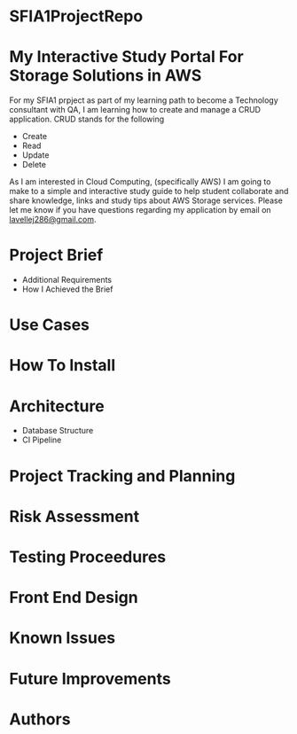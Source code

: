 # SFIA1ProjectRepo

# My Interactive Study Portal For Storage Solutions in AWS

For my SFIA1 prpject as part of my learning path to become a Technology consultant with QA, I am learning how to create and manage a CRUD application. CRUD stands for the following 
* Create
* Read
* Update
* Delete 

As I am interested in Cloud Computing, (specifically AWS) I am going to make to a simple and interactive study guide to help student collaborate and share knowledge, links and study tips about AWS Storage services. Please let me know if you have questions regarding my application by email on lavellej286@gmail.com.

# Project Brief
 * Additional Requirements
 * How I Achieved the Brief
# Use Cases
# How To Install
# Architecture
 * Database Structure
 * CI Pipeline
# Project Tracking and Planning
# Risk Assessment
# Testing Proceedures
# Front End Design
# Known Issues
# Future Improvements
# Authors 




